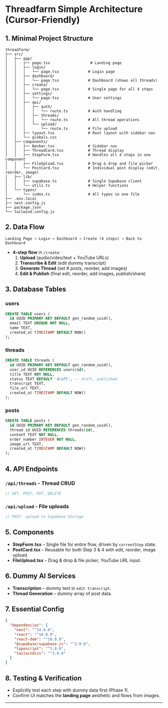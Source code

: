 # Threadfarm Simple Architecture (Cursor-Friendly)

## 1. Minimal Project Structure

```
threadfarm/
├── src/
│   ├── app/
│   │   ├── page.tsx                  # Landing page
│   │   ├── login/
│   │   │   └── page.tsx             # Login page
│   │   ├── dashboard/
│   │   │   └── page.tsx             # Dashboard (shows all threads)
│   │   ├── create/
│   │   │   └── page.tsx             # Single page for all 4 steps
│   │   ├── settings/
│   │   │   └── page.tsx             # User settings
│   │   ├── api/
│   │   │   ├── auth/
│   │   │   │   └── route.ts         # Auth handling
│   │   │   ├── threads/
│   │   │   │   └── route.ts         # All thread operations
│   │   │   └── upload/
│   │   │       └── route.ts         # File upload
│   │   ├── layout.tsx               # Root layout with sidebar nav
│   │   └── globals.css
│   ├── components/
│   │   ├── Navbar.tsx               # Sidebar nav
│   │   ├── ThreadCard.tsx           # Thread display
│   │   ├── StepForm.tsx             # Handles all 4 steps in one component
│   │   ├── FileUpload.tsx           # Drag & drop and file picker
│   │   └── PostCard.tsx             # Individual post display (edit, reorder, image)
│   ├── lib/
│   │   ├── supabase.ts              # Single Supabase client
│   │   └── utils.ts                 # Helper functions
│   └── types/
│       └── index.ts                 # All types in one file
├── .env.local
├── next.config.js
├── package.json
└── tailwind.config.js
```

## 2. Data Flow

```
Landing Page → Login → Dashboard → Create (4 steps) → Back to Dashboard
```

- **4-step flow** in `/create`:
  1. **Upload** (audio/video/text + YouTube URLs)
  2. **Transcribe & Edit** (edit dummy transcript)
  3. **Generate Thread** (set # posts, reorder, add images)
  4. **Edit & Publish** (final edit, reorder, add images, publish/share)

## 3. Database Tables

### users
```sql
CREATE TABLE users (
  id UUID PRIMARY KEY DEFAULT gen_random_uuid(),
  email TEXT UNIQUE NOT NULL,
  name TEXT,
  created_at TIMESTAMP DEFAULT NOW()
);
```

### threads
```sql
CREATE TABLE threads (
  id UUID PRIMARY KEY DEFAULT gen_random_uuid(),
  user_id UUID REFERENCES users(id),
  title TEXT NOT NULL,
  status TEXT DEFAULT 'draft', -- draft, published
  transcript TEXT,
  file_url TEXT,
  created_at TIMESTAMP DEFAULT NOW()
);
```

### posts
```sql
CREATE TABLE posts (
  id UUID PRIMARY KEY DEFAULT gen_random_uuid(),
  thread_id UUID REFERENCES threads(id),
  content TEXT NOT NULL,
  order_number INTEGER NOT NULL,
  image_url TEXT,
  created_at TIMESTAMP DEFAULT NOW()
);
```

## 4. API Endpoints

### `/api/threads` - Thread CRUD
```typescript
// GET, POST, PUT, DELETE
```

### `/api/upload` - File uploads
```typescript
// POST: upload to Supabase Storage
```

## 5. Components

- **StepForm.tsx** – Single file for entire flow, driven by `currentStep` state.  
- **PostCard.tsx** – Reusable for both Step 3 & 4 with edit, reorder, image upload.  
- **FileUpload.tsx** – Drag & drop & file picker, YouTube URL input.

## 6. Dummy AI Services
- **Transcription** – dummy text in `edit transcript`.  
- **Thread Generation** – dummy array of post data.

## 7. Essential Config
```json
{
  "dependencies": {
    "next": "^14.0.0",
    "react": "^18.0.0",
    "react-dom": "^18.0.0",
    "@supabase/supabase-js": "^2.0.0",
    "typescript": "^5.0.0",
    "tailwindcss": "^3.0.0"
  }
}
```

## 8. Testing & Verification
- Explicitly test each step with dummy data first (Phase 1).  
- Confirm UI matches the **landing page** aesthetic and flows from images.

---
